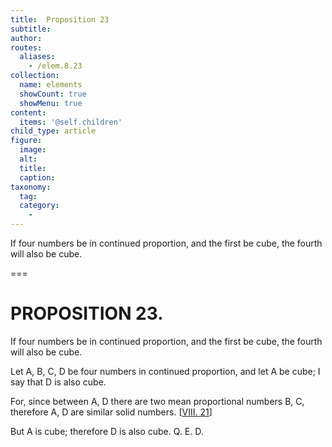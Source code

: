 ```yaml
---
title:  Proposition 23
subtitle: 
author:
routes:
  aliases:
    - /elem.8.23
collection:
  name: elements
  showCount: true
  showMenu: true
content:
  items: '@self.children'
child_type: article
figure:
  image:
  alt:
  title:
  caption:
taxonomy:
  tag:
  category:
    - 
---
```


<p>
       <hi rend="ital">If four numbers be in continued proportion, and the first be cube, the fourth will also be cube.</hi>
      </p>

===

<h1>PROPOSITION 23.</h1>
<p>
       <span class="ital">If four numbers be in continued proportion, and the first be cube, the fourth will also be cube.</span>
      </p>

<p>Let <span class="ital">A</span>, <span class="ital">B</span>, <span class="ital">C</span>, <span class="ital">D</span> be four numbers in continued proportion, and let <span class="ital">A</span> be cube; I say that <span class="ital">D</span> is also cube. 
      </p>

<p>For, since between <span class="ital">A</span>, <span class="ital">D</span> there are two mean proportional numbers <span class="ital">B</span>, <span class="ital">C</span>, therefore <span class="ital">A</span>, <span class="ital">D</span> are similar solid numbers. [<a href="/elem.8.21">VIII. 21</a>] <pb n="380"/></p>

<p>But <span class="ital">A</span> is cube; therefore <span class="ital">D</span> is also cube. Q. E. D.</p>
